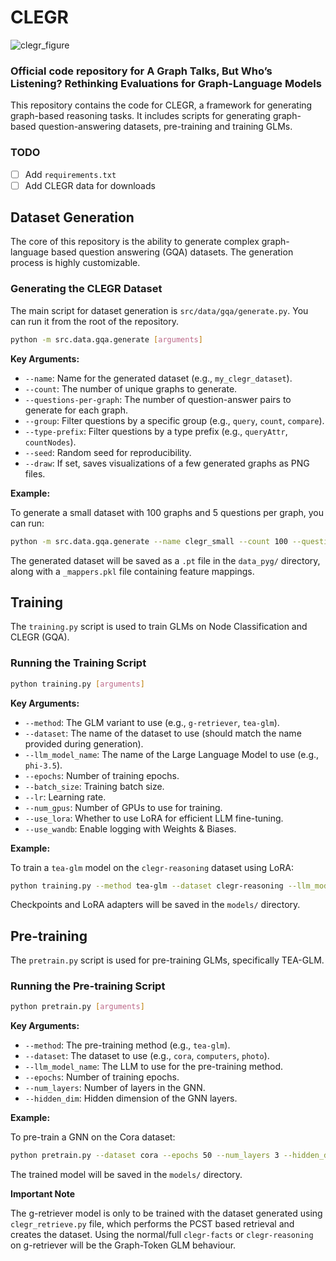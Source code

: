 # CLEGR

![clegr_figure](https://github.com/user-attachments/assets/9e081119-36e1-42ea-8e97-414c5ecf98a0)


### Official code repository for A Graph Talks, But Who’s Listening? Rethinking Evaluations for Graph-Language Models


This repository contains the code for CLEGR, a framework for generating graph-based reasoning tasks. It includes scripts for generating graph-based question-answering datasets, pre-training and training GLMs.

### TODO
- [ ] Add `requirements.txt`
- [ ] Add CLEGR data for downloads

## Dataset Generation

The core of this repository is the ability to generate complex graph-language based question answering (GQA) datasets. The generation process is highly customizable.

### Generating the CLEGR Dataset

The main script for dataset generation is `src/data/gqa/generate.py`. You can run it from the root of the repository.

```bash
python -m src.data.gqa.generate [arguments]
```

**Key Arguments:**

*   `--name`: Name for the generated dataset (e.g., `my_clegr_dataset`).
*   `--count`: The number of unique graphs to generate.
*   `--questions-per-graph`: The number of question-answer pairs to generate for each graph.
*   `--group`: Filter questions by a specific group (e.g., `query`, `count`, `compare`).
*   `--type-prefix`: Filter questions by a type prefix (e.g., `queryAttr`, `countNodes`).
*   `--seed`: Random seed for reproducibility.
*   `--draw`: If set, saves visualizations of a few generated graphs as PNG files.

**Example:**

To generate a small dataset with 100 graphs and 5 questions per graph, you can run:

```bash
python -m src.data.gqa.generate --name clegr_small --count 100 --questions-per-graph 5
```

The generated dataset will be saved as a `.pt` file in the `data_pyg/` directory, along with a `_mappers.pkl` file containing feature mappings.

## Training

The `training.py` script is used to train GLMs on Node Classification and CLEGR (GQA).

### Running the Training Script

```bash
python training.py [arguments]
```

**Key Arguments:**

*   `--method`: The GLM variant to use (e.g., `g-retriever`, `tea-glm`).
*   `--dataset`: The name of the dataset to use (should match the name provided during generation).
*   `--llm_model_name`: The name of the Large Language Model to use (e.g., `phi-3.5`).
*   `--epochs`: Number of training epochs.
*   `--batch_size`: Training batch size.
*   `--lr`: Learning rate.
*   `--num_gpus`: Number of GPUs to use for training.
*   `--use_lora`: Whether to use LoRA for efficient LLM fine-tuning.
*   `--use_wandb`: Enable logging with Weights & Biases.

**Example:**

To train a `tea-glm` model on the `clegr-reasoning` dataset using LoRA:

```bash
python training.py --method tea-glm --dataset clegr-reasoning --llm_model_name phi-3.5 --use_lora --epochs 10 --batch_size 16
```

Checkpoints and LoRA adapters will be saved in the `models/` directory.

## Pre-training

The `pretrain.py` script is used for pre-training GLMs, specifically TEA-GLM.

### Running the Pre-training Script

```bash
python pretrain.py [arguments]
```

**Key Arguments:**

*   `--method`: The pre-training method (e.g., `tea-glm`).
*   `--dataset`: The dataset to use (e.g., `cora`, `computers`, `photo`).
*   `--llm_model_name`: The LLM to use for the pre-training method.
*   `--epochs`: Number of training epochs.
*   `--num_layers`: Number of layers in the GNN.
*   `--hidden_dim`: Hidden dimension of the GNN layers.

**Example:**

To pre-train a GNN on the Cora dataset:

```bash
python pretrain.py --dataset cora --epochs 50 --num_layers 3 --hidden_dim 256
```

The trained model will be saved in the `models/` directory.

**Important Note**

The g-retriever model is only to be trained with the dataset generated using `clegr_retrieve.py` file, which performs the PCST based retrieval and creates the dataset. Using the normal/full `clegr-facts` or `clegr-reasoning` on g-retriever will be the Graph-Token GLM behaviour.
